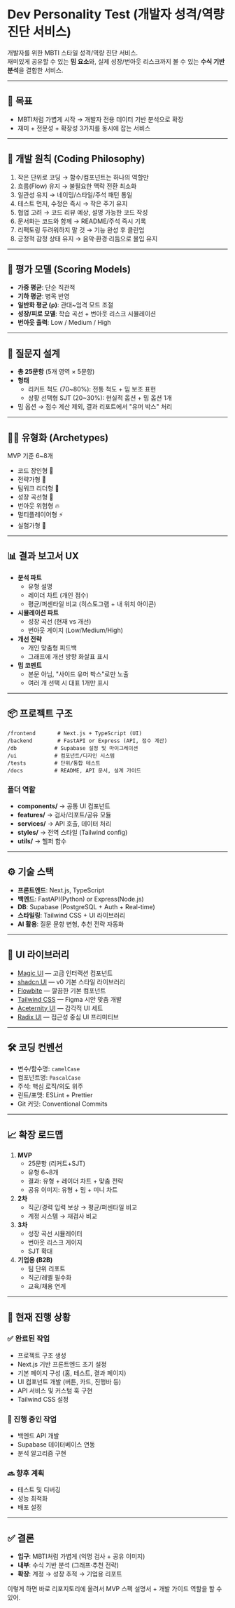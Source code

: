 # Dev Personality Test (개발자 성격/역량 진단 서비스)

개발자를 위한 MBTI 스타일 성격/역량 진단 서비스.  
재미있게 공유할 수 있는 **밈 요소**와, 실제 성장/번아웃 리스크까지 볼 수 있는 **수식 기반 분석**을 결합한 서비스.

---

## 🚀 목표
- MBTI처럼 가볍게 시작 → 개발자 전용 데이터 기반 분석으로 확장
- 재미 + 전문성 + 확장성 3가지를 동시에 잡는 서비스

---

## 🧭 개발 원칙 (Coding Philosophy)
1. 작은 단위로 코딩 → 함수/컴포넌트는 하나의 역할만
2. 흐름(Flow) 유지 → 불필요한 맥락 전환 최소화
3. 일관성 유지 → 네이밍/스타일/주석 패턴 통일
4. 테스트 먼저, 수정은 즉시 → 작은 주기 유지
5. 협업 고려 → 코드 리뷰 예상, 설명 가능한 코드 작성
6. 문서화는 코드와 함께 → README/주석 즉시 기록
7. 리팩토링 두려워하지 말 것 → 기능 완성 후 클린업
8. 긍정적 감정 상태 유지 → 음악·환경·리듬으로 몰입 유지

---

## 📐 평가 모델 (Scoring Models)
- **가중 평균**: 단순 직관적
- **기하 평균**: 병목 반영
- **일반화 평균 (ρ)**: 관대~엄격 모드 조절
- **성장/피로 모델**: 학습 곡선 + 번아웃 리스크 시뮬레이션
- **번아웃 출력**: Low / Medium / High

---

## 📝 질문지 설계
- **총 25문항** (5개 영역 × 5문항)
- **형태**
  - 리커트 척도 (70~80%): 전통 척도 + 밈 보조 표현
  - 상황 선택형 SJT (20~30%): 현실적 옵션 + 밈 옵션 1개
- 밈 옵션 → 점수 계산 제외, 결과 리포트에서 "유머 박스" 처리

---

## 🧑‍💻 유형화 (Archetypes)
MVP 기준 6~8개
- 코드 장인형 🔨
- 전략가형 🧠
- 팀워크 리더형 🤝
- 성장 곡선형 🚀
- 번아웃 위험형 🔥
- 멀티플레이어형 ⚡
- 실험가형 🧪

---

## 📊 결과 보고서 UX
- **분석 파트**
  - 유형 설명
  - 레이더 차트 (개인 점수)
  - 평균/퍼센타일 비교 (히스토그램 + 내 위치 아이콘)
- **시뮬레이션 파트**
  - 성장 곡선 (현재 vs 개선)
  - 번아웃 게이지 (Low/Medium/High)
- **개선 전략**
  - 개인 맞춤형 피드백
  - 그래프에 개선 방향 화살표 표시
- **밈 코멘트**
  - 본문 아님, "사이드 유머 박스"로만 노출
  - 여러 개 선택 시 대표 1개만 표시

---

## 📦 프로젝트 구조

```
/frontend       # Next.js + TypeScript (UI)
/backend        # FastAPI or Express (API, 점수 계산)
/db            # Supabase 설정 및 마이그레이션
/ui            # 컴포넌트/디자인 시스템
/tests         # 단위/통합 테스트
/docs          # README, API 문서, 설계 가이드
```

### 폴더 역할
- **components/** → 공통 UI 컴포넌트
- **features/** → 검사/리포트/공유 모듈
- **services/** → API 호출, 데이터 처리
- **styles/** → 전역 스타일 (Tailwind config)
- **utils/** → 헬퍼 함수

---

## ⚙️ 기술 스택
- **프론트엔드**: Next.js, TypeScript
- **백엔드**: FastAPI(Python) or Express(Node.js)
- **DB**: Supabase (PostgreSQL + Auth + Real-time)
- **스타일링**: Tailwind CSS + UI 라이브러리
- **AI 활용**: 질문 문항 변형, 추천 전략 자동화

---

## 🎨 UI 라이브러리
- [Magic UI](https://magicui.design) — 고급 인터랙션 컴포넌트
- [shadcn UI](https://ui.shadcn.com) — v0 기본 스타일 라이브러리
- [Flowbite](https://flowbite.com) — 깔끔한 기본 컴포넌트
- [Tailwind CSS](https://tailwindcss.com) — Figma 시안 맞춤 개발
- [Aceternity UI](https://ui.aceternity.com) — 감각적 UI 세트
- [Radix UI](https://radix-ui.com) — 접근성 중심 UI 프리미티브

---

## 🛠️ 코딩 컨벤션
- 변수/함수명: `camelCase`
- 컴포넌트명: `PascalCase`
- 주석: 핵심 로직/의도 위주
- 린트/포맷: ESLint + Prettier
- Git 커밋: Conventional Commits

---

## 📈 확장 로드맵
1. **MVP**
   - 25문항 (리커트+SJT)
   - 유형 6~8개
   - 결과: 유형 + 레이더 차트 + 맞춤 전략
   - 공유 이미지: 유형 + 밈 + 미니 차트
2. **2차**
   - 직군/경력 입력 보상 → 평균/퍼센타일 비교
   - 계정 시스템 → 재검사 비교
3. **3차**
   - 성장 곡선 시뮬레이터
   - 번아웃 리스크 게이지
   - SJT 확대
4. **기업용 (B2B)**
   - 팀 단위 리포트
   - 직군/레벨 필수화
   - 교육/채용 연계

---

## 🚀 현재 진행 상황

### ✅ 완료된 작업
- 프로젝트 구조 생성
- Next.js 기반 프론트엔드 초기 설정
- 기본 페이지 구성 (홈, 테스트, 결과 페이지)
- UI 컴포넌트 개발 (버튼, 카드, 진행바 등)
- API 서비스 및 커스텀 훅 구현
- Tailwind CSS 설정

### 🚧 진행 중인 작업
- 백엔드 API 개발
- Supabase 데이터베이스 연동
- 분석 알고리즘 구현

### 🔜 향후 계획
- 테스트 및 디버깅
- 성능 최적화
- 배포 설정

---

## ✅ 결론
- **입구**: MBTI처럼 가볍게 (익명 검사 + 공유 이미지)
- **내부**: 수식 기반 분석 (그래프·추천 전략)
- **확장**: 계정 → 성장 추적 → 기업용 리포트

이렇게 하면 바로 리포지토리에 올려서 MVP 스펙 설명서 + 개발 가이드 역할을 할 수 있어.